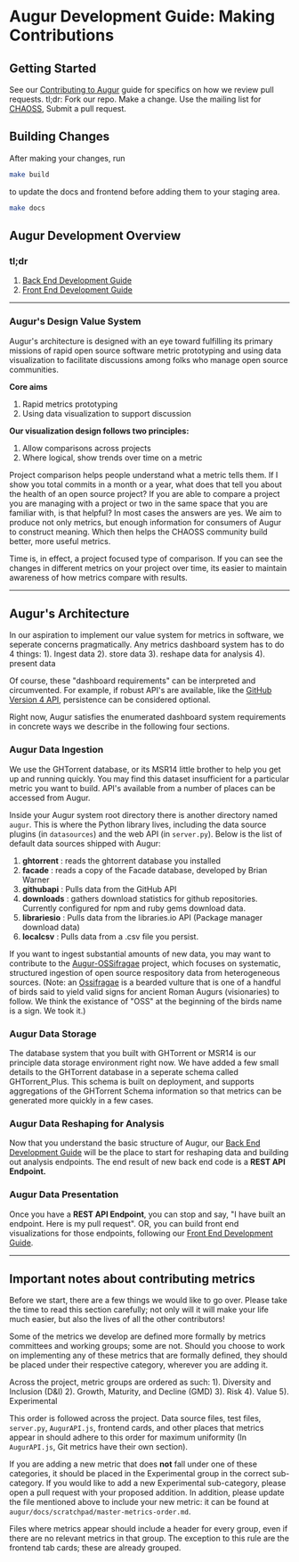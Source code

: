 # Augur Development Guide: Making Contributions

## Getting Started
See our [Contributing to Augur](/CONTRIBUTING.md) guide for specifics on how we review pull requests. tl;dr: Fork our repo. Make a change. Use the mailing list for [CHAOSS](https://lists.linuxfoundation.org/mailman/listinfo/oss-health-metrics), Submit a pull request. 

## Building Changes
After making your changes, run 
```bash
make build
```
to update the docs and frontend before adding them to your staging area.
```bash
make docs
```

## Augur Development Overview

### tl;dr

  1. [Back End Development Guide](/docs/dev-guide/backend.md) 
  2. [Front End Development Guide](/docs/dev-guide/frontend.md)
---------------------

### Augur's Design Value System

Augur's architecture is designed with an eye toward fulfilling its primary missions of rapid open source software metric prototyping and using data visualization to facilitate discussions among folks who manage open source communities. 

**Core aims**

  1. Rapid metrics prototyping
  2. Using data visualization to support discussion

**Our visualization design follows two principles:**
  1. Allow comparisons across projects
  2. Where logical, show trends over time on a metric

Project comparison helps people understand what a metric tells them.  If I show you total commits in a month or a year, what does that tell you about the health of an open source project?  If you are able to compare a project you are managing with a project or two in the same space that you are familiar with, is that helpful? In most cases the answers are yes. We aim to produce not only metrics, but enough information for consumers of Augur to construct meaning. Which then helps the CHAOSS community build better, more useful metrics. 

Time is, in effect, a project focused type of comparison. If you can see the changes in different metrics on your project over time, its easier to maintain awareness of how metrics compare with results. 

--------------------------------

## Augur's Architecture
In our aspiration to implement our value system for metrics in software, we seperate concerns pragmatically. Any metrics dashboard system has to do 4 things: 
1). Ingest data 
2). store data 
3). reshape data for analysis
4). present data

Of course, these "dashboard requirements" can be interpreted and circumvented. For example, if robust API's are available, like the [GitHub Version 4 API](https://developer.github.com/v4/), persistence can be considered optional. 

Right now, Augur satisfies the enumerated dashboard system requirements in concrete ways we describe in the following four sections. 

### Augur Data Ingestion
We use the GHTorrent database, or its MSR14 little brother to help you get up and running quickly. You may find this dataset insufficient for a particular metric you want to build. API's available from a number of places can be accessed from Augur. 

Inside your Augur system root directory there is another directory named `augur`. This is where the Python library lives, including the data source plugins (in `datasources`) and the web API (in `server.py`). Below is the list of default data sources shipped with Augur: 

1. **ghtorrent** : reads the ghtorrent database you installed
2. **facade**	 : reads a copy of the Facade database, developed by Brian Warner
3. **githubapi** : Pulls data from the GitHub API
4. **downloads** : gathers download statistics for github repositories. Currently configured for npm and ruby gems download data. 
5. **librariesio** : Pulls data from the libraries.io API (Package manager download data)
6. **localcsv** : Pulls data from a .csv file you persist. 

If you want to ingest substantial amounts of new data, you may want to contribute to the [Augur-OSSifragae](https://github.com/OSSHealth/augur-ossifragae) project, which focuses on systematic, structured ingestion of open source respository data from heterogeneous sources. (Note: an [Ossifragae](https://en.wikipedia.org/wiki/Bearded_Vulture) is a bearded vulture that is one of a handful of birds said to yield valid signs for ancient Roman Augurs (visionaries) to follow. We think the existance of "OSS" at the beginning of the birds name is a sign. We took it.)

### Augur Data Storage
The database system that you built with GHTorrent or MSR14 is our principle data storage environment right now. We have added a few small details to the GHTorrent database in a seperate schema called GHTorrent_Plus.  This schema is built on deployment, and supports aggregations of the GHTorrent Schema information so that metrics can be generated more quickly in a few cases. 

### Augur Data Reshaping for Analysis
Now that you understand the basic structure of Augur, our [Back End Development Guide](/docs/backend.md) will be the place to start for reshaping data and building out analysis endpoints. The end result of new back end code is a **REST API Endpoint.**

### Augur Data Presentation

Once you have a **REST API Endpoint**, you can stop and say, "I have built an endpoint. Here is my pull request".  OR, you can build front end visualizations for those endpoints, following our [Front End Development Guide](/docs/frontend.md).

---------------------
## Important notes about contributing metrics

Before we start, there are a few things we would like to go over. Please take the time to read this section carefully; not only will it will make your life much easier, but also the lives of all the other contributors!

Some of the metrics we develop are defined more formally by metrics committees and working groups; some are not. Should you choose to work on implementing any of these metrics that are formally defined, they should be placed under their respective category, wherever you are adding it. 

Across the project, metric groups are ordered as such:
1). Diversity and Inclusion (D&I)
2). Growth, Maturity, and Decline (GMD)
3). Risk
4). Value
5). Experimental 

This order is followed across the project. Data source files, test files, `server.py`, `AugurAPI.js`, frontend cards, and other places that metrics appear in should adhere to this order for maximum uniformity (In `AugurAPI.js`, Git metrics have their own section).

If you are adding a new metric that does **not** fall under one of these categories, it should be placed in the Experimental group in the correct sub-category. If you would like to add a new Experimental sub-category, please open a pull request with your proposed addition. In addition, please update the file mentioned above to include your new metric: it can be found at `augur/docs/scratchpad/master-metrics-order.md`.


Files where metrics appear should include a header for every group, even if there are no relevant metrics in that group. The exception to this rule are the frontend tab cards; these are already grouped.

